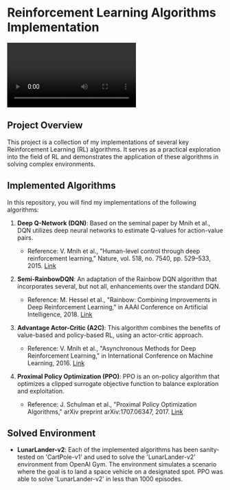 # Reinforcement Learning Algorithms Implementation

![LunarLander](./runs/PPo/LunarLanderSol/eval.mov)

## Project Overview
This project is a collection of my implementations of several key Reinforcement Learning (RL) algorithms. It serves as a practical exploration into the field of RL and demonstrates the application of these algorithms in solving complex environments. 

## Implemented Algorithms
In this repository, you will find my implementations of the following algorithms:

1. **Deep Q-Network (DQN)**: Based on the seminal paper by Mnih et al., DQN utilizes deep neural networks to estimate Q-values for action-value pairs.
   - Reference: V. Mnih et al., "Human-level control through deep reinforcement learning," Nature, vol. 518, no. 7540, pp. 529–533, 2015. [Link](https://www.nature.com/articles/nature14236)

2. **Semi-RainbowDQN**: An adaptation of the Rainbow DQN algorithm that incorporates several, but not all, enhancements over the standard DQN.
   - Reference: M. Hessel et al., "Rainbow: Combining Improvements in Deep Reinforcement Learning," in AAAI Conference on Artificial Intelligence, 2018. [Link](https://arxiv.org/abs/1710.02298)

3. **Advantage Actor-Critic (A2C)**: This algorithm combines the benefits of value-based and policy-based RL, using an actor-critic approach.
   - Reference: V. Mnih et al., "Asynchronous Methods for Deep Reinforcement Learning," in International Conference on Machine Learning, 2016. [Link](https://arxiv.org/abs/1602.01783)

4. **Proximal Policy Optimization (PPO)**: PPO is an on-policy algorithm that optimizes a clipped surrogate objective function to balance exploration and exploitation.
   - Reference: J. Schulman et al., "Proximal Policy Optimization Algorithms," arXiv preprint arXiv:1707.06347, 2017. [Link](https://arxiv.org/abs/1707.06347)

## Solved Environment
- **LunarLander-v2**: Each of the implemented algorithms has been sanity-tested on 'CartPole-v1' and used to solve the 'LunarLander-v2' environment from OpenAI Gym. The environment simulates a scenario where the goal is to land a space vehicle on a designated spot. PPO was able to solve 'LunarLander-v2' in less than 1000 episodes. 